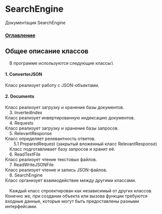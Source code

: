 # SearchEngine
Документация SearchEngine

### [Оглавление](../index.md)

## Общее описание классов
&emsp;В программе используются следующие классы:\

#### 1. ConverterJSON
Класс реализует работу с JSON-объектами.
#### 2. Documents
Класс реализует загрузку и хранение базы документов.\
&emsp;3. InvertedIndex\
Класс реализует инвертированную индексацию документов.\
&emsp;4. Requests\
Класс реализует загрузку и хранение базы запросов.\
&emsp;5. RelevantResponse\
Класс определяет релевантность ответов.\
&emsp;&emsp;5.1 PreparedRequest (закрытый вложенный класс RelevantResponse)\
&emsp;Класс подготавливает базу запросов и хранит её.\
&emsp;6. ReadTextFile\
Класс реализует чтение текстовых файлов.\
&emsp;7. ReadWriteJSONFile\
Класс реализует чтение и запись JSON-файлов.\
&emsp;8. SearchEngine\
Класс организует взаимодействие между другими классами.\
\
&emsp;Каждый класс спроектирован как независимый от других классов. Конечно же, при создании объекта или вызова функции требуются входные данные, которые могут быть предоставлены разными интерфейсами.
